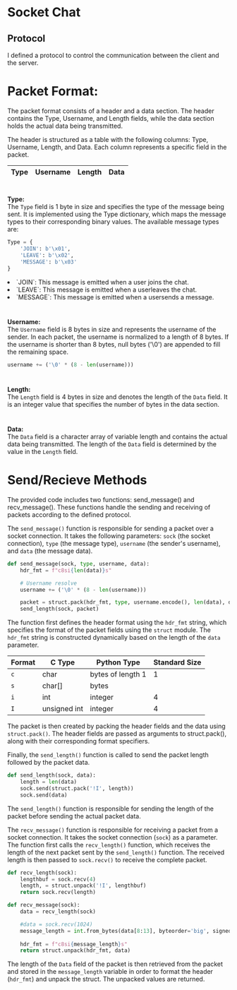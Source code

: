 # Socket Chat

## Protocol
I defined a protocol to control the communication between the client and the server.


# Packet Format:
The packet format consists of a header and a data section. The header contains the Type, Username, and Length fields, while the data section holds the actual data being transmitted.

The header is structured as a table with the following columns: Type, Username, Length, and Data. Each column represents a specific field in the packet.

| Type | Username | Length | Data |
|------|----------|--------|------|


#
**Type:**  
The `Type` field is 1 byte in size and specifies the type of the message being sent. It is implemented using the Type dictionary, which maps the message types to their corresponding binary values. The available message types are:
```py
Type = {
    'JOIN': b'\x01',
    'LEAVE': b'\x02',
    'MESSAGE': b'\x03'
}
```
<li>`JOIN`: This message is emitted when a user joins the chat.</li>
<li>`LEAVE`: This message is emitted when a userleaves the chat.</li>
<li>`MESSAGE`: This message is emitted when a usersends a message.</li>

#
**Username:**  
The `Username` field is 8 bytes in size and represents the username of the sender. In each packet, the username is normalized to a length of 8 bytes. If the username is shorter than 8 bytes, null bytes ('\0') are appended to fill the remaining space.
```py
username += ('\0' * (8 - len(username)))
```
#
**Length:**  
The `Length` field is 4 bytes in size and denotes the length of the `Data` field. It is an integer value that specifies the number of bytes in the data section.
#
**Data:**  
The `Data` field is a character array of variable length and contains the actual data being transmitted. The length of the `Data` field is determined by the value in the `Length` field.
#

# Send/Recieve Methods
The provided code includes two functions: send_message() and recv_message(). These functions handle the sending and receiving of packets according to the defined protocol.  

The `send_message()` function is responsible for sending a packet over a socket connection. It takes the following parameters: `sock` (the socket connection), `type` (the message type), `username` (the sender's username), and `data` (the message data).
```py
def send_message(sock, type, username, data):
    hdr_fmt = f"c8si{len(data)}s"

    # Username resolve
    username += ('\0' * (8 - len(username)))

    packet = struct.pack(hdr_fmt, type, username.encode(), len(data), data.encode())
    send_length(sock, packet)
```
The function first defines the header format using the `hdr_fmt` string, which specifies the format of the packet fields using the `struct` module. The `hdr_fmt` string is constructed dynamically based on the length of the `data` parameter.  

| Format | C Type       | Python Type       | Standard Size |
|--------|--------------|-------------------|---------------|
| `c`    | char         | bytes of length 1 | 1             |
| `s`    | char[]       | bytes             |               |
| `i`    | int          | integer           | 4             |
| `I`    | unsigned int | integer           | 4             |
The packet is then created by packing the header fields and the data using `struct.pack()`. The header fields are passed as arguments to struct.pack(), along with their corresponding format specifiers.

Finally, the `send_length()` function is called to send the packet length followed by the packet data.
```py
def send_length(sock, data):
    length = len(data)
    sock.send(struct.pack('!I', length))
    sock.send(data)
```
The `send_length()` function is responsible for sending the length of the packet before sending the actual packet data.  

The `recv_message()` function is responsible for receiving a packet from a socket connection. It takes the socket connection (`sock`) as a parameter.
The function first calls the `recv_length()` function, which receives the length of the next packet sent by the `send_length()` function. The received length is then passed to `sock.recv()` to receive the complete packet.
```py
def recv_length(sock):
    lengthbuf = sock.recv(4)
    length, = struct.unpack('!I', lengthbuf)
    return sock.recv(length)
```
```py
def recv_message(sock):
    data = recv_length(sock)

    #data = sock.recv(1024)
    message_length = int.from_bytes(data[8:13], byteorder='big', signed=False)
    
    hdr_fmt = f"c8si{message_length}s"
    return struct.unpack(hdr_fmt, data)
```
The length of the `Data` field of the packet is then retrieved from the packet and stored in the `message_length` variable in order to format the header (`hdr_fmt`) and unpack the struct. The unpacked values are returned.